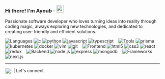 ### Hi there! I'm Ayoub - <img src="https://user-images.githubusercontent.com/1303154/88677602-1635ba80-d120-11ea-84d8-d263ba5fc3c0.gif" width="24px" alt="hi">

Passionate software developer who loves turning ideas into reality through coding magic, always exploring new technologies, and dedicated to creating user-friendly and efficient solutions.

![Languages](https://img.shields.io/static/v1?label=&message=Languages:&color=111&style=flat-square)
![c](https://img.shields.io/static/v1?logo=c&label=&message=c&color=36465D&logoColor=AAA&style=flat-square)
![python](https://img.shields.io/static/v1?logo=python&label=&message=python&color=36465D&logoColor=AAA&style=flat-square&link=)
![javascript](https://img.shields.io/static/v1?logo=javascript&label=&message=javascript&color=36465D&logoColor=AAA&style=flat-square)
![typescript](https://img.shields.io/static/v1?logo=typescript&label=&message=typescript&color=36465D&logoColor=AAA&style=flat-square)
&nbsp;&nbsp;
![Tools](https://img.shields.io/static/v1?label=&message=Tools:&color=111&style=flat-square)
![prisma](https://img.shields.io/static/v1?logo=prisma&label=&message=prisma&color=36465D&logoColor=AAA&style=flat-square)
![kubernetes](https://img.shields.io/static/v1?logo=kubernetes&label=&message=kubernetes&color=36465D&logoColor=AAA&style=flat-square)
![docker](https://img.shields.io/static/v1?logo=docker&label=&message=docker&color=36465D&logoColor=AAA&style=flat-square)
![vim](https://img.shields.io/static/v1?logo=vim&label=&message=vim&color=36465D&logoColor=AAA&style=flat-square)
![git](https://img.shields.io/static/v1?logo=git&label=&message=git&color=36465D&logoColor=AAA&style=flat-square)
&nbsp;&nbsp;
![Frontend](https://img.shields.io/static/v1?label=&message=Frontend:&color=111&style=flat-square)
![html5](https://img.shields.io/static/v1?logo=html5&label=&message=html5&color=36465D&logoColor=AAA&style=flat-square)
![css3](https://img.shields.io/static/v1?logo=css3&label=&message=css3&color=36465D&logoColor=AAA&style=flat-square)
![react](https://img.shields.io/static/v1?logo=react&label=&message=react&color=36465D&logoColor=AAA&style=flat-square)
![redux](https://img.shields.io/static/v1?logo=redux&label=&message=redux&color=36465D&logoColor=AAA&style=flat-square)
&nbsp;&nbsp;
![Backend](https://img.shields.io/static/v1?label=&message=Backend:&color=111&style=flat-square)
![node.js](https://img.shields.io/static/v1?logo=node.js&label=&message=node.js&color=36465D&logoColor=AAA&style=flat-square)
![express](https://img.shields.io/static/v1?logo=express&label=&message=express&color=36465D&logoColor=AAA&style=flat-square)
![mongodb](https://img.shields.io/static/v1?logo=mongodb&label=&message=mongodb&color=36465D&logoColor=AAA&style=flat-square)
&nbsp;&nbsp;
![Frameworks](https://img.shields.io/static/v1?label=&message=Frameworks:&color=111&style=flat-square)
![next.js](https://img.shields.io/static/v1?logo=next.js&label=&message=next.js&color=36465D&logoColor=AAA&style=flat-square)

---

<a href="https://www.linkedin.com/in/ayoub-bigharassine/">
  <img align="left" alt="Stefanie's LinkedIn" width="20px" src="https://simpleicons.now.sh/linkedin/495f7e" />
</a>
&nbsp;|&nbsp;Let's connect

